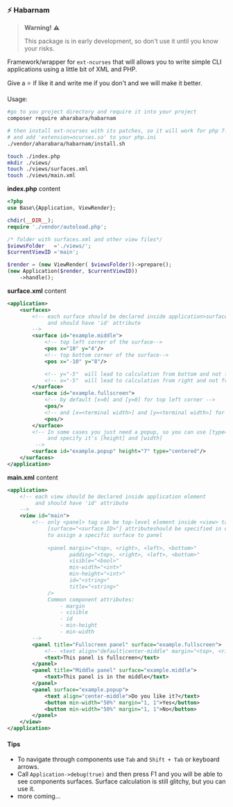 
### :zap: Habarnam 

>**Warning!** :warning: 
>
> This package is in early development, so don't use it until you know your risks.

Framework/wrapper for `ext-ncurses` that will allows you to write simple CLI
applications using a little bit of XML and PHP.

Give a :star: if like it and write me if you don't and we will make it better.

Usage:
```bash
#go to you project directory and require it into your project
composer require aharabara/habarnam

# then install ext-ncurses with its patches, so it will work for php 7.*
# and add 'extension=ncurses.so' to your php.ini
./vendor/aharabara/habarnam/install.sh

touch ./index.php
mkdir ./views/
touch ./views/surfaces.xml
touch ./views/main.xml
```

**index.php** content
```php
<?php
use Base\{Application, ViewRender};

chdir(__DIR__);
require './vendor/autoload.php';

/* folder with surfaces.xml and other view files*/
$viewsFolder   ='./views/';
$currentViewID ='main';

$render = (new ViewRender( $viewsFolder))->prepare();
(new Application($render, $currentViewID))
    ->handle();

```

**surface.xml** content
```xml
<application>
    <surfaces>
        <!-- each surface should be declared inside application>surfaces element
             and should have 'id' attribute
        -->
        <surface id="example.middle">
            <!-- top left corner of the surface-->
            <pos x="10" y="4"/>
            <!-- top bottom corner of the surface-->
            <pos x="-10" y="8"/>

            <!-- y="-5"  will lead to calculation from bottom and not from the top -->
            <!-- x="-5"  will lead to calculation from right and not from the left -->
        </surface>
        <surface id="example.fullscreen">
            <!-- by default [x=0] and [y=0] for top left corner -->
            <pos/>
            <!-- and [x=<terminal width>] and [y=<terminal width>] for top right bottom -->
            <pos/>
        </surface>
        <!-- In some cases you just need a popup, so you can use [type=centered]
             and specify it's [height] and [width]
         -->
        <surface id="example.popup" height="7" type="centered"/>
    </surfaces>
</application>
```

**main.xml** content
```xml
<application>
    <!-- each view should be declared inside application element
         and should have 'id' attribute
    -->
    <view id="main">
        <!-- only <panel> tag can be top-level element inside <view> tag
             [surface="<surface ID>"] attributeshould be specified in order
             to assign a specific surface to panel
             
             <panel margin="<top>, <right>, <left>, <bottom>"
                    padding="<top>, <right>, <left>, <bottom>"
                    visible="<bool>"
                    min-width="<int>"
                    min-height="<int>"
                    id="<string>"
                    title="<string>"
             />
             Common component attributes:
                 - margin
                 - visible
                 - id
                 - min-height
                 - min-width
        -->
        <panel title="Fullscreen panel" surface="example.fullscreen">
            <!-- <text align="default|center-middle" margin="<top>, <right>, <left>, <bottom>">-->
            <text>This panel is fullscreen</text>
        </panel>
        <panel title="Middle panel" surface="example.middle">
            <text>This panel is in the middle</text>
        </panel>
        <panel surface="example.popup">
            <text align="center-middle">Do you like it?</text>
            <button min-width="50%" margin="1, 1">Yes</button>
            <button min-width="50%" margin="1, 1">No</button>
        </panel>
    </view>
</application>
```
#### Tips
 - To navigate through components use `Tab` and `Shift + Tab` or keyboard arrows.
 - Call `Application->debug(true)` and then press F1 and you will be able 
 to see components surfaces. Surface calculation is still glitchy, but you can use it.
 - more coming...